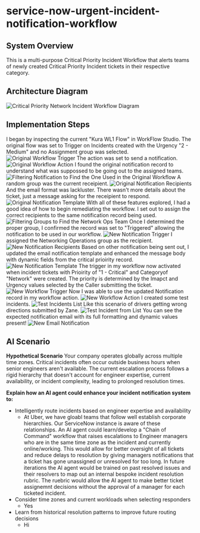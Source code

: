 # service-now-urgent-incident-notification-workflow

## System Overview
This is a multi-purpose Critical Priority Incident Workflow that alerts teams of newly created Critical Priority Incident tickets in their respective category. 

## Architecture Diagram
![Critical Priority Network Incident Workflow Diagram](https://raw.githubusercontent.com/joesghub/service-now-urgent-incident-notification-workflow/refs/heads/main/screenshots/Critical%20Priority%20Network%20Incident%20Workflow%20Diagram.png)

## Implementation Steps
I began by inspecting the current "Kura WL1 Flow" in WorkFlow Studio. The original flow was set to Trigger on Incidents created with the Urgency "2 - Medium" and no Assignment group was selected.
![Original Workflow Trigger](https://github.com/joesghub/service-now-urgent-incident-notification-workflow/blob/main/screenshots/og%20Kura%20WL1%20Flow%20-%20Trigger.png?raw=true)
The action was set to send a notification. 
![Original Workflow Action](https://github.com/joesghub/service-now-urgent-incident-notification-workflow/blob/main/screenshots/og%20Kura%20WL1%20Flow%20-%20Action.png?raw=true)
I found the original notification record to understand what was suppossed to be going out to the assigned teams.
![Filtering Notification to Find the One Used in the Original Workflow](https://github.com/joesghub/service-now-urgent-incident-notification-workflow/blob/main/screenshots/filtering%20for%20Notifications.png?raw=true)
A random group was the current receipient. 
![Original Notification Recipients](https://github.com/joesghub/service-now-urgent-incident-notification-workflow/blob/main/screenshots/og%20Notification%20recipients.png?raw=true)
And the email format was lackluster. There wasn't more details about the ticket, just a message asking for the receipient to respond.
![Original Notification Template](https://github.com/joesghub/service-now-urgent-incident-notification-workflow/blob/main/screenshots/og%20Notification%20email%20template.png?raw=true)
With all of these features explored, I had a good idea of how to begin remediating the workflow. I set out to assign the correct recipients to the same notification record being used.
![Filtering Groups to Find the Network Ops Team](https://github.com/joesghub/service-now-urgent-incident-notification-workflow/blob/main/screenshots/filtering%20for%20groups.png?raw=true)
Once I determined the proper group, I confirmed the record was set to "Triggered" allowing the notification to be used in our workflow.
![New Notification Trigger](https://github.com/joesghub/service-now-urgent-incident-notification-workflow/blob/main/screenshots/new%20Notification%20same%20trigger.png?raw=true)
I assigned the Networking Operations group as the recipient.
![New Notification Recipients](https://github.com/joesghub/service-now-urgent-incident-notification-workflow/blob/main/screenshots/new%20Notif%20recipients.png?raw=true)
Based on other notification being sent out, I updated the email notification template and enhanced the message body with dynamic fields from the critical prioirity record.
![New Notification Template](https://github.com/joesghub/service-now-urgent-incident-notification-workflow/blob/main/screenshots/new%20Notif%20email%20temp.png?raw=true)
The trigger in my workflow now activated when incident tickets with Prioirity of "1 - Critical" and Categoryof "Network" were created. The priority is determined by the Imapct and Urgency values selected by the Caller submitting the ticket. 
![New Workflow Trigger](https://github.com/joesghub/service-now-urgent-incident-notification-workflow/blob/main/screenshots/new%20flow%20trigger.png?raw=true)
Now I was able to use the updated Notification record in my workflow action. 
![New Workflow Action](https://github.com/joesghub/service-now-urgent-incident-notification-workflow/blob/main/screenshots/new%20flow%20action.png?raw=true)
I created some test incidents.
![Test Incidents List](https://github.com/joesghub/service-now-urgent-incident-notification-workflow/blob/main/screenshots/test%20incident%20list.png?raw=true)
Like this scenario of drivers getting wrong directions submitted by Zane.
![Test Incident from List](https://github.com/joesghub/service-now-urgent-incident-notification-workflow/blob/main/screenshots/test%20incident%20four.png?raw=true)
You can see the expected notification email with its full formatting and dynamic values present!
![New Email Notification](https://github.com/joesghub/service-now-urgent-incident-notification-workflow/blob/main/screenshots/new%20notif%20email.png?raw=true)

## AI Scenario
**Hypothetical Scenario**
Your company operates globally across multiple time zones. Critical incidents often occur outside business hours when senior engineers aren't available. The current escalation process follows a rigid hierarchy that doesn't account for engineer expertise, current availability, or incident complexity, leading to prolonged resolution times.

**Explain how an AI agent could enhance your incident notification system to:**
- Intelligently route incidents based on engineer expertise and availability
  - At Uber, we have gloabl teams that follow well establish corporate hierarchies. Our ServiceNow instance is aware of these relationships. An AI agent could learn/develop a "Chain of Command" workflow that raises escalations to Engineer managers who are in the same time zone as the incident and currently online/working. This would allow for better oversight of all tickets and reduce delays to resolution by giving managers notifications that a ticket has gone unassigned or unresolved for too long. In future iterations the AI agent would be trained on past resolved issues and their resolvers to map out an internal bespoke incident resolution rubric. The ruebric would allow the AI agent to make better ticket assignemnt decisions without the approval of a manager for each ticketed incident. 
- Consider time zones and current workloads when selecting responders
  - Yes
- Learn from historical resolution patterns to improve future routing decisions
  - Hi
